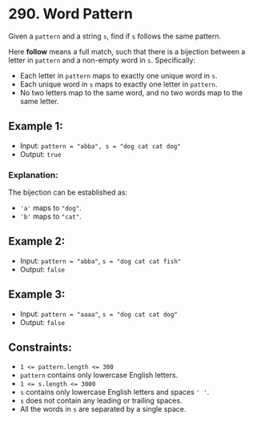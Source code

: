 # 290. Word Pattern
Given a `pattern` and a string `s`, find if `s` follows the same pattern.

Here <b>follow</b> means a full match, such that there is a bijection between a letter in `pattern` and a non-empty word in `s`. Specifically:

- Each letter in `pattern` maps to exactly one unique word in `s`.
- Each unique word in `s` maps to exactly one letter in `pattern`.
- No two letters map to the same word, and no two words map to the same letter.
 

## Example 1:
- Input: `pattern = "abba", s = "dog cat cat dog"`
- Output: `true`

### Explanation:
The bijection can be established as:

- `'a'` maps to `"dog"`.
- `'b'` maps to `"cat"`.

## Example 2:
- Input: `pattern = "abba"`, `s = "dog cat cat fish"`
- Output: `false`

## Example 3:

- Input: `pattern = "aaaa"`, `s = "dog cat cat dog"`
- Output: `false`

## Constraints:

- `1 <= pattern.length <= 300`
- `pattern` contains only lowercase English letters.
- `1 <= s.length <= 3000`
- `s` contains only lowercase English letters and spaces `' '`.
- `s` does not contain any leading or trailing spaces.
- All the words in `s` are separated by a single space.